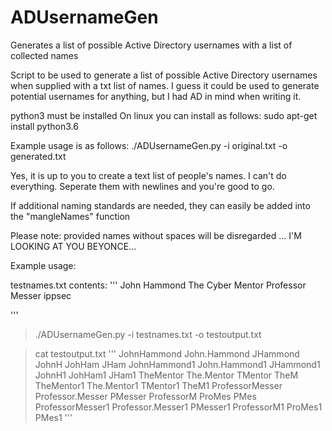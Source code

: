 # ADUsernameGen
Generates a list of possible Active Directory usernames with a list of collected names

Script to be used to generate a list of possible Active Directory usernames when supplied with a txt list of names.
I guess it could be used to generate potential usernames for anything, but I had AD in mind when writing it.

python3 must be installed
On linux you can install as follows:
sudo apt-get install python3.6

Example usage is as follows:
./ADUsernameGen.py -i original.txt -o generated.txt

Yes, it is up to you to create a text list of people's names. I can't do everything. Seperate them with newlines and you're good to go.

If additional naming standards are needed, they can easily be added into the "mangleNames" function

Please note: provided names without spaces will be disregarded
... I'M LOOKING AT YOU BEYONCE...

Example usage:

testnames.txt contents:
'''
John Hammond
The Cyber Mentor
Professor  Messer
ippsec

'''

>./ADUsernameGen.py -i testnames.txt -o testoutput.txt

>cat testoutput.txt
''' 
JohnHammond
John.Hammond
JHammond
JohnH
JohHam
JHam
JohnHammond1
John.Hammond1
JHammond1
JohnH1
JohHam1
JHam1
TheMentor
The.Mentor
TMentor
TheM
TheMentor1
The.Mentor1
TMentor1
TheM1
ProfessorMesser
Professor.Messer
PMesser
ProfessorM
ProMes
PMes
ProfessorMesser1
Professor.Messer1
PMesser1
ProfessorM1
ProMes1
PMes1
'''
